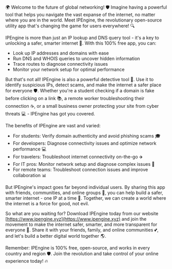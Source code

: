 🌍 Welcome to the future of global networking! 🛡️ Imagine having a powerful tool that helps you navigate the vast expanse of the internet, no matter where you are in the world. Meet IPEngine, the revolutionary open-source utility app that's changing the game for users everywhere! 🔍

IPEngine is more than just an IP lookup and DNS query tool - it's a key to unlocking a safer, smarter internet 🚀. With this 100% free app, you can:

* Look up IP addresses and domains with ease
* Run DNS and WHOIS queries to uncover hidden information
* Trace routes to diagnose connectivity issues
* Monitor your network setup for optimal performance

But that's not all! IPEngine is also a powerful detective tool 🔎. Use it to identify suspicious IPs, detect scams, and make the internet a safer place for everyone 🛡️. Whether you're a student checking if a domain is fake before clicking on a link 📚, a remote worker troubleshooting their connection ☕️, or a small business owner protecting your site from cyber threats 💻 - IPEngine has got you covered.

The benefits of IPEngine are vast and varied:

* For students: Verify domain authenticity and avoid phishing scams 🎓
* For developers: Diagnose connectivity issues and optimize network performance 💻
* For travelers: Troubleshoot internet connectivity on-the-go ✈️
* For IT pros: Monitor network setup and diagnose complex issues 🔧
* For remote teams: Troubleshoot connection issues and improve collaboration 📊

But IPEngine's impact goes far beyond individual users. By sharing this app with friends, communities, and online groups 💬, you can help build a safer, smarter internet - one IP at a time 🚀. Together, we can create a world where the internet is a force for good, not evil.

So what are you waiting for? Download IPEngine today from our website [https://www.ipengine.xyz](https://www.ipengine.xyz) and join the movement to make the internet safer, smarter, and more transparent for everyone 🌟. Share it with your friends, family, and online communities 💕, and let's build a better digital world together 🌎.

Remember: IPEngine is 100% free, open-source, and works in every country and region 🛡️. Join the revolution and take control of your online experience today! 🔥